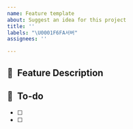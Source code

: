 ```yaml
---
name: Feature template
about: Suggest an idea for this project
title: ''
labels: "\U0001F6FA서버"
assignees: ''

---
```


## 📌  Feature Description

## 📝  To-do
- [ ]
- [ ]
